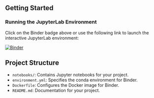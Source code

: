 ## Getting Started

### Running the JupyterLab Environment

Click on the Binder badge above or use the following link to launch the interactive JupyterLab environment:

[![Binder](https://mybinder.org/badge_logo.svg)](https://mybinder.org/v2/gh/ApiError/Binder-JupterLab/main)


## Project Structure

- `notebooks/`: Contains Jupyter notebooks for your project.
- `environment.yml`: Specifies the conda environment for Binder.
- `Dockerfile`: Configures the Docker image for Binder.
- `README.md`: Documentation for your project.
